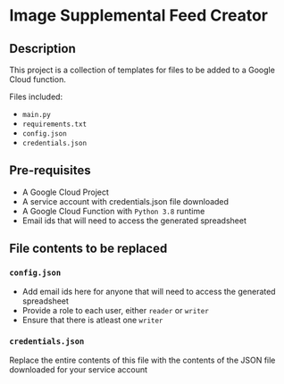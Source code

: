 # Image Supplemental Feed Creator

## Description

This project is a collection of templates for files to be added to a Google Cloud function.

Files included:
- `main.py`
- `requirements.txt`
- `config.json`
- `credentials.json`

## Pre-requisites

- A Google Cloud Project
- A service account with credentials.json file downloaded
- A Google Cloud Function with `Python 3.8` runtime
- Email ids that will need to access the generated spreadsheet

## File contents to be replaced

### `config.json`
- Add email ids here for anyone that will need to access the generated spreadsheet
- Provide a role to each user, either `reader` or `writer`
- Ensure that there is atleast one `writer`

### `credentials.json`
Replace the entire contents of this file with the contents of the JSON file downloaded for your service account
